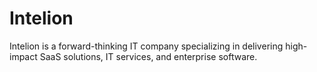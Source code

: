 # Intelion
Intelion is a forward-thinking IT company specializing in delivering high-impact SaaS solutions, IT services, and enterprise software.
